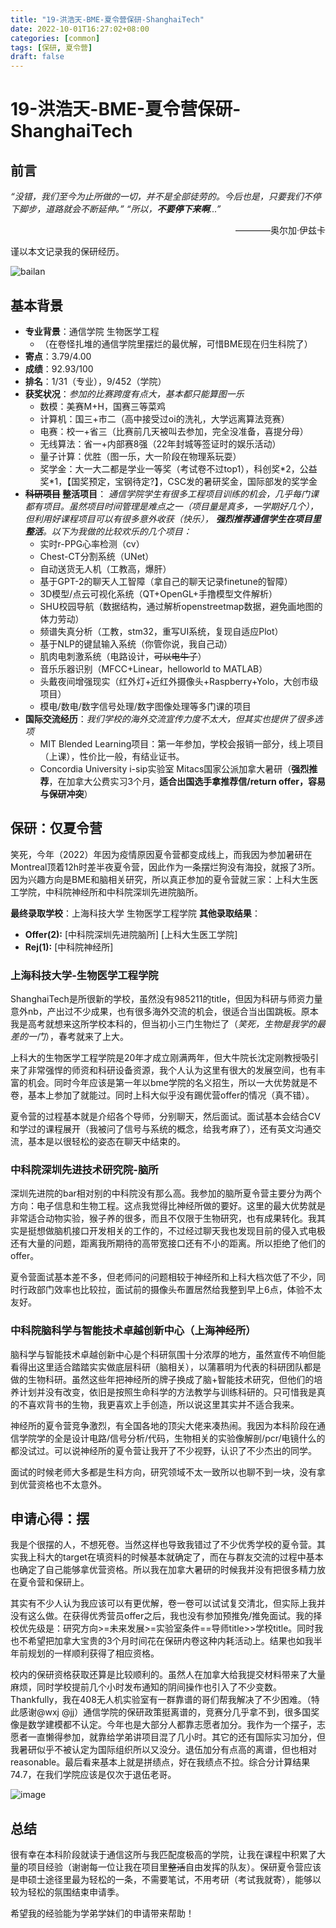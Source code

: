 ```yaml
---
title: "19-洪浩天-BME-夏令营保研-ShanghaiTech"
date: 2022-10-01T16:27:02+08:00
categories: [common]
tags: [保研, 夏令营]
draft: false
---
```


<!-- 飞跃手册欢迎所有的毕业生分享你们的故事，不限出路、不限水平。

- 对于熟悉 Git 操作的同学：请在 `content/posts/` 目录下复制本模板文件并修改，提交 Pull Request，待 Merge 后便即时上线。
  - 善用 categories/tags 功能，方便快速检索不同专业，保研/考研/出国/工作等去向，以及 CN/US/CA/UK/SG 等上岸地区
  - 文件名建议仅使用英文数字及下划线，如 `19-abc-cs-mscs-nyu.md`
  - 有条件推荐本地部署预览再提交
- 对于不会使用 Git 的大部分同学：请将编辑好的 Word/Pages/Markdown 文件发送到 shuosc@duck.com 标题请注明「投稿/修改-年级-姓名-专业-去向」我们会帮助你上架。

如需更新内容，请及时联系我们！

您可以根据实际情况编辑使用如下 Markdown 模板：

以上内容无需保留 -->

# 19-洪浩天-BME-夏令营保研-ShanghaiTech

## 前言

*“没错，我们至今为止所做的一切，并不是全部徒劳的。今后也是，只要我们不停下脚步，道路就会不断延伸。”*
*“所以，***不要停下来啊***...”*

<p align="right">————奥尔加·伊兹卡</p>

谨以本文记录我的保研经历。

![bailan](https://user-images.githubusercontent.com/38531688/193402798-b1f12965-2504-4652-8ddd-13d8aca64c29.jpg)

## 基本背景

- **专业背景**：通信学院 生物医学工程
  - （在卷怪扎堆的通信学院里摆烂的最优解，可惜BME现在归生科院了）
- **寄点**：3.79/4.00
- **成绩**：92.93/100
- **排名**：1/31（专业），9/452（学院）
- **获奖状况**：*参加的比赛跨度有点大，基本都只能算图一乐*
  - 数模：美赛M+H，国赛三等菜鸡
  - 计算机：国三+市二（高中接受过oi的洗礼，大学远离算法竞赛）
  - 电赛：校一+省三（比赛前几天被叫去参加，完全没准备，喜提分母）
  - 无线算法：省一+内部赛8强（22年封城等签证时的娱乐活动）
  - 量子计算：优胜（图一乐，大一阶段在物理系玩耍）
  - 奖学金：大一大二都是学业一等奖（考试卷不过top1），科创奖\*2，公益奖\*1，【国奖预定，宝钢待定?】，CSC发的暑研奖金，国际部发的奖学金
- **~~科研项目~~ 整活项目**： *通信学院学生有很多工程项目训练的机会，几乎每门课都有项目。虽然项目时间管理是难点之一（项目量是真多，一学期好几个），但利用好课程项目可以有很多意外收获（快乐）， **强烈推荐通信学生在项目里整活**。以下为我做的比较欢乐的几个项目：*
  - 实时r-PPG心率检测（cv）
  - Chest-CT分割系统（UNet）
  - 自动送货无人机（工教高，爆肝）
  - 基于GPT-2的聊天人工智障（拿自己的聊天记录finetune的智障）
  - 3D模型/点云可视化系统（QT+OpenGL+手撸模型文件解析）
  - SHU校园导航（数据结构，通过解析openstreetmap数据，避免画地图的体力劳动）
  - 频谱失真分析（工教，stm32，重写UI系统，复现自适应Plot）
  - 基于NLP的键鼠输入系统（你管你说，我自己动）
  - 肌肉电刺激系统（电路设计，~~可以电牛子~~）
  - 音乐乐器识别（MFCC+Linear，helloworld to MATLAB）
  - 头戴夜间增强现实（红外灯+近红外摄像头+Raspberry+Yolo，大创市级项目）
  - 模电/数电/数字信号处理/数字图像处理等多门课的项目
- **国际交流经历**：*我们学校的海外交流宣传力度不太大，但其实也提供了很多选项*
  - MIT Blended Learning项目：第一年参加，学校会报销一部分，线上项目（上课），性价比一般，有结业证书。
  - Concordia University i-sip实验室 Mitacs国家公派加拿大暑研（**强烈推荐**，在加拿大公费实习3个月，**适合出国选手拿推荐信/return offer，容易与保研冲突**）

## 保研：仅夏令营

笑死，今年（2022）年因为疫情原因夏令营都变成线上，而我因为参加暑研在Montreal顶着12h时差半夜夏令营，因此作为一条摆烂狗没有海投，就报了3所。因为兴趣方向是BME和脑相关研究，所以真正参加的夏令营就三家：上科大生医工学院，中科院神经所和中科院深圳先进院脑所。

**最终录取学校**：上海科技大学 生物医学工程学院
**其他录取结果**：

- **Offer(2):** [中科院深圳先进院脑所] [上科大生医工学院]
- **Rej(1):** [中科院神经所]  

### 上海科技大学-生物医学工程学院

ShanghaiTech是所很新的学校，虽然没有985211的title，但因为科研与师资力量意外nb，产出过不少成果，也有很多海外交流的机会，很适合当出国跳板。原本我是高考就想来这所学校本科的，但当初小三门生物烂了（*笑死，生物是我学的最差的一门*），春考就来了上大。

上科大的生物医学工程学院是20年才成立刚满两年，但大牛院长沈定刚教授吸引来了非常强悍的师资和科研设备资源，我个人认为这里有很大的发展空间，也有丰富的机会。同时今年应该是第一年以bme学院的名义招生，所以一大优势就是不卷，基本上参加了就能过。同时上科大似乎没有踢优营offer的情况（真不错）。

夏令营的过程基本就是介绍各个导师，分别聊天，然后面试。面试基本会结合CV和学过的课程展开（我被问了信号与系统的概念，给我考麻了），还有英文沟通交流，基本是以很轻松的姿态在聊天中结束的。

### 中科院深圳先进技术研究院-脑所

深圳先进院的bar相对别的中科院没有那么高。我参加的脑所夏令营主要分为两个方向：电子信息和生物工程。这点我觉得比神经所做的要好。这里的最大优势就是非常适合动物实验，猴子养的很多，而且不仅限于生物研究，也有成果转化。我其实是挺想做脑机接口开发相关的工作的，不过经过聊天我也发现目前的侵入式电极还有大量的问题，距离我所期待的高带宽接口还有不小的距离。所以拒绝了他们的offer。

夏令营面试基本差不多，但老师问的问题相较于神经所和上科大档次低了不少，同时行政部门效率也比较拉，面试前的摄像头布置居然给我整到早上6点，体验不太友好。

### 中科院脑科学与智能技术卓越创新中心（上海神经所）

脑科学与智能技术卓越创新中心是个科研氛围十分浓厚的地方，虽然宣传不响但能看得出这里适合踏踏实实做底层科研（脑相关），以蒲慕明为代表的科研团队都是做的生物科研。虽然这些年把神经所的牌子换成了脑+智能技术研究，但他们的培养计划并没有改变，依旧是按照生命科学的方法教学与训练科研的。只可惜我是真的不喜欢背书的生物，我更喜欢上手创造，所以说这里其实并不适合我来。

神经所的夏令营竞争激烈，有全国各地的顶尖大佬来凑热闹。我因为本科阶段在通信学院学的全是设计电路/信号分析/代码，生物相关的实验像解剖/pcr/电镜什么的都没试过。可以说神经所的夏令营让我开了不少视野，认识了不少杰出的同学。

面试的时候老师大多都是生科方向，研究领域不太一致所以也聊不到一块，没有拿到优营资格也不太意外。

## 申请心得：摆

我是个很摆的人，不想死卷。当然这样也导致我错过了不少优秀学校的夏令营。其实我上科大的target在填资料的时候基本就确定了，而在与群友交流的过程中基本也确定了自己能够拿优营资格。所以我在加拿大暑研的时候我并没有把很多精力放在夏令营和保研上。

其实有不少人认为我应该可以有更优解，卷一卷可以试试复交清北，但实际上我并没有这么做。在获得优秀营员offer之后，我也没有参加预推免/推免面试。我的择校优先级是：研究方向>=未来发展>=实验室条件==导师title>>学校title。同时我也不希望把加拿大宝贵的3个月时间花在保研内卷这种内耗活动上。结果也如我半年前规划的一样顺利获得了相应资格。

校内的保研资格获取还算是比较顺利的。虽然人在加拿大给我提交材料带来了大量麻烦，同时学校提前几个小时发布通知的阴间操作也引入了不少变数。Thankfully，我在408无人机实验室有一群靠谱的哥们帮我解决了不少困难。（特此感谢@wxj @jj）通信学院的保研政策挺离谱的，竞赛分几乎拿不到，很多国奖像是数学建模都不认定。今年也是大部分人都靠志愿者加分。我作为一个摆子，志愿者一直懒得参加，就靠给学弟讲项目混了几小时。其它的还有国际实习加分，但我暑研似乎不被认定为国际组织所以又没分。退伍加分有点高的离谱，但也相对reasonable。最后看来基本上就是拼绩点，好在我绩点不拉。综合分计算结果74.7，在我们学院应该是仅次于退伍老哥。

![image](https://user-images.githubusercontent.com/38531688/193447115-0ce43fff-7c39-4e94-975b-7c373fa2122a.png)


## 总结

很有幸在本科阶段就读于通信这所与我匹配度极高的学院，让我在课程中积累了大量的项目经验（谢谢每一位让我在项目里~~整活~~自由发挥的队友）。保研夏令营应该是申硕士途径里最为轻松的一条，不需要笔试，不用考研（考试我就寄），能够以较为轻松的氛围结束申请季。

希望我的经验能为学弟学妹们的申请带来帮助！
